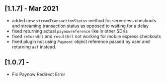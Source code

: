 ## [1.1.7] - Mar 2021 
* added new `streamTransactionStatus` method for serverless checkouts and streaming transaction status as opposed to waiting for a delay
* fixed returning actual `paynowreference` like in other SDKs
* fixed `returnUrl` and `resultUrl` not working for mobile express checkouts
* fixed plugin not using `Payment` object reference passed by user and returning `asf` instead.
  
## [1.0.7] -  
* Fix Paynow Redirect Error
